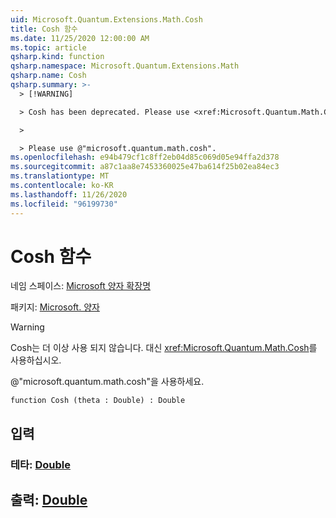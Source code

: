 ```yaml
---
uid: Microsoft.Quantum.Extensions.Math.Cosh
title: Cosh 함수
ms.date: 11/25/2020 12:00:00 AM
ms.topic: article
qsharp.kind: function
qsharp.namespace: Microsoft.Quantum.Extensions.Math
qsharp.name: Cosh
qsharp.summary: >-
  > [!WARNING]

  > Cosh has been deprecated. Please use <xref:Microsoft.Quantum.Math.Cosh> instead.

  >

  > Please use @"microsoft.quantum.math.cosh".
ms.openlocfilehash: e94b479cf1c8ff2eb04d85c069d05e94ffa2d378
ms.sourcegitcommit: a87c1aa8e7453360025e47ba614f25b02ea84ec3
ms.translationtype: MT
ms.contentlocale: ko-KR
ms.lasthandoff: 11/26/2020
ms.locfileid: "96199730"
---
```

# <a name="cosh-function"></a>Cosh 함수

네임 스페이스: [Microsoft 양자 확장명](xref:Microsoft.Quantum.Extensions.Math)

패키지: [Microsoft. 양자](https://nuget.org/packages/Microsoft.Quantum.QSharp.Core)


> [!WARNING]
> Cosh는 더 이상 사용 되지 않습니다. 대신 <xref:Microsoft.Quantum.Math.Cosh>를 사용하십시오.
>
> @"microsoft.quantum.math.cosh"을 사용하세요.



```qsharp
function Cosh (theta : Double) : Double
```


## <a name="input"></a>입력

### <a name="theta--double"></a>테타: [Double](xref:microsoft.quantum.lang-ref.double)





## <a name="output--double"></a>출력: [Double](xref:microsoft.quantum.lang-ref.double)

